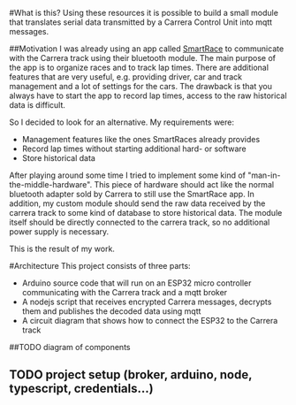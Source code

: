 #What is this?
Using these resources it is possible to build a small module that translates serial data transmitted by a Carrera Control Unit into mqtt messages.

##Motivation
I was already using an app called [SmartRace](https://www.smartrace.de/) to communicate with the Carrera track using their bluetooth module.
The main purpose of the app is to organize races and to track lap times.
There are additional features that are very useful, e.g. providing driver, car and track management and a lot of settings for the cars.
The drawback is that you always have to start the app to record lap times, access to the raw historical data is difficult.

So I decided to look for an alternative.
My requirements were:
- Management features like the ones SmartRaces already provides
- Record lap times without starting additional hard- or software
- Store historical data

After playing around some time I tried to implement some kind of "man-in-the-middle-hardware".
This piece of hardware should act like the normal bluetooth adapter sold by Carrera to still use the SmartRace app.
In addition, my custom module should send the raw data received by the carrera track to some kind of database to store historical data.
The module itself should be directly connected to the carrera track, so no additional power supply is necessary.

This is the result of my work.

#Architecture
This project consists of three parts:
- Arduino source code that will run on an ESP32 micro controller communicating with the Carrera track and a mqtt broker
- A nodejs script that receives encrypted Carrera messages, decrypts them and publishes the decoded data using mqtt
- A circuit diagram that shows how to connect the ESP32 to the Carrera track

##TODO diagram of components

## TODO project setup (broker, arduino, node, typescript, credentials...)